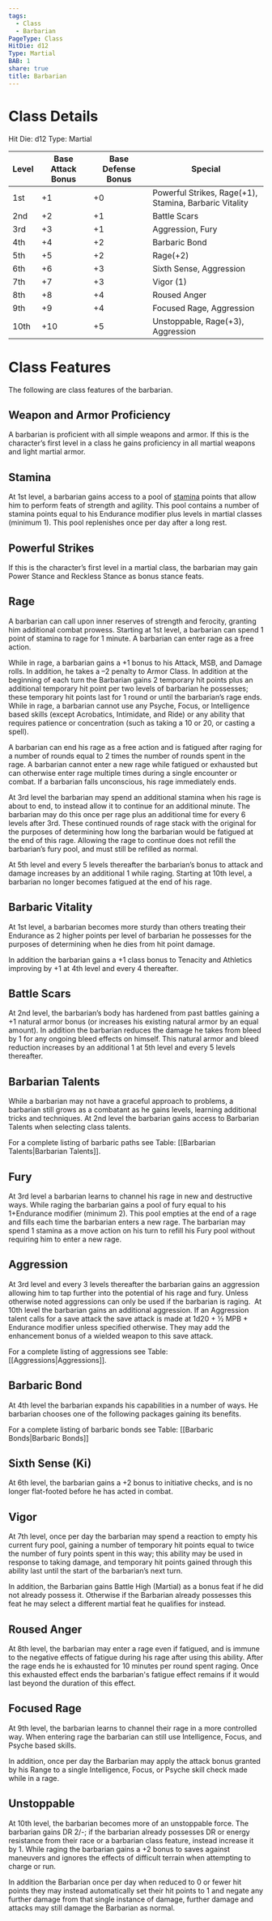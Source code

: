 ```yaml
---
tags:
  - Class
  - Barbarian
PageType: Class
HitDie: d12
Type: Martial
BAB: 1
share: true
title: Barbarian
---
```

# Class Details
Hit Die:  d12
Type: Martial

| Level | Base Attack Bonus | Base Defense Bonus | Special                                                |
| ----- | ----------------- | ------------------ | ------------------------------------------------------ |
| 1st   | +1                | +0                 | Powerful Strikes, Rage(+1), Stamina, Barbaric Vitality |
| 2nd   | +2                | +1                 | Battle Scars                                           |
| 3rd   | +3                | +1                 | Aggression, Fury                                       |
| 4th   | +4                | +2                 | Barbaric Bond                                          |
| 5th   | +5                | +2                 | Rage(+2)                                               |
| 6th   | +6                | +3                 | Sixth Sense, Aggression                                |
| 7th   | +7                | +3                 | Vigor (1)                                              |
| 8th   | +8                | +4                 | Roused Anger                                           |
| 9th   | +9                | +4                 | Focused Rage, Aggression                               |
| 10th  | +10               | +5                 | Unstoppable, Rage(+3), Aggression                      |

# Class Features

The following are class features of the barbarian. 

## Weapon and Armor Proficiency

A barbarian is proficient with all simple weapons and armor. If this is the character’s first level in a class he gains proficiency in all martial weapons and light martial armor.

## Stamina

At 1st level, a barbarian gains access to a pool of <a href="/Rules/Combat%20Rules/Combat%20Statistics/#stamina">stamina</a> points that allow him to perform feats of strength and agility. This pool contains a number of stamina points equal to his Endurance modifier plus levels in martial classes (minimum 1). This pool replenishes once per day after a long rest.
## Powerful Strikes

If this is the character’s first level in a martial class, the barbarian may gain Power Stance and Reckless Stance as bonus stance feats.
## Rage

A barbarian can call upon inner reserves of strength and ferocity, granting him additional combat prowess. Starting at 1st level, a barbarian can spend 1 point of stamina to rage for 1 minute. A barbarian can enter rage as a free action.

While in rage, a barbarian gains a +1 bonus to his Attack, MSB, and Damage rolls. In addition, he takes a –2 penalty to Armor Class. In addition at the beginning of each turn the Barbarian gains 2 temporary hit points plus an additional temporary hit point per two levels of barbarian he possesses; these temporary hit points last for 1 round or until the barbarian’s rage ends. While in rage, a barbarian cannot use any Psyche, Focus, or Intelligence based skills (except Acrobatics, Intimidate, and Ride) or any ability that requires patience or concentration (such as taking a 10 or 20, or casting a spell).

A barbarian can end his rage as a free action and is fatigued after raging for a number of rounds equal to 2 times the number of rounds spent in the rage. A barbarian cannot enter a new rage while fatigued or exhausted but can otherwise enter rage multiple times during a single encounter or combat. If a barbarian falls unconscious, his rage immediately ends.

At 3rd level the barbarian may spend an additional stamina when his rage is about to end, to instead allow it to continue for an additional minute. The barbarian may do this once per rage plus an additional time for every 6 levels after 3rd. These continued rounds of rage stack with the original for the purposes of determining how long the barbarian would be fatigued at the end of this rage. Allowing the rage to continue does not refill the barbarian’s fury pool, and must still be refilled as normal.

At 5th level and every 5 levels thereafter the barbarian’s bonus to attack and damage increases by an additional 1 while raging. Starting at 10th level, a barbarian no longer becomes fatigued at the end of his rage.

## Barbaric Vitality

At 1st level, a barbarian becomes more sturdy than others treating their Endurance as 2 higher points per level of barbarian he possesses for the purposes of determining when he dies from hit point damage.

In addition the barbarian gains a +1 class bonus to Tenacity and Athletics improving by +1 at 4th level and every 4 thereafter.
## Battle Scars

At 2nd level, the barbarian’s body has hardened from past battles gaining a +1 natural armor bonus (or increases his existing natural armor by an equal amount). In addition the barbarian reduces the damage he takes from bleed by 1 for any ongoing bleed effects on himself. This natural armor and bleed reduction increases by an additional 1 at 5th level and every 5 levels thereafter.
## Barbarian Talents

While a barbarian may not have a graceful approach to problems, a barbarian still grows as a combatant as he gains levels, learning additional tricks and techniques. At 2nd level the barbarian gains access to Barbarian Talents when selecting class talents.

For a complete listing of barbaric paths see Table: [[Barbarian Talents|Barbarian Talents]].
## Fury

At 3rd level a barbarian learns to channel his rage in new and destructive ways. While raging the barbarian gains a pool of fury equal to his 1+Endurance modifier (minimum 2). This pool empties at the end of a rage and fills each time the barbarian enters a new rage. The barbarian may spend 1 stamina as a move action on his turn to refill his Fury pool without requiring him to enter a new rage.
## Aggression

At 3rd level and every 3 levels thereafter the barbarian gains an aggression allowing him to tap further into the potential of his rage and fury. Unless otherwise noted aggressions can only be used if the barbarian is raging.  At 10th level the barbarian gains an additional aggression. If an Aggression talent calls for a save attack the save attack is made at 1d20 + ½ MPB + Endurance modifier unless specified otherwise. They may add the enhancement bonus of a wielded weapon to this save attack.

For a complete listing of aggressions see Table: [[Aggressions|Aggressions]].
## Barbaric Bond

At 4th level the barbarian expands his capabilities in a number of ways. He barbarian chooses one of the following packages gaining its benefits.

For a complete listing of barbaric bonds see Table: [[Barbaric Bonds|Barbaric Bonds]]
## Sixth Sense (Ki)

At 6th level, the barbarian gains a +2 bonus to initiative checks, and is no longer flat-footed before he has acted in combat.
## Vigor

At 7th level, once per day the barbarian may spend a reaction to empty his current fury pool, gaining a number of temporary hit points equal to twice the number of fury points spent in this way; this ability may be used in response to taking damage, and temporary hit points gained through this ability last until the start of the barbarian’s next turn.

In addition, the Barbarian gains Battle High (Martial) as a bonus feat if he did not already possess it. Otherwise if the Barbarian already possesses this feat he may select a different martial feat he qualifies for instead.
## Roused Anger

At 8th level, the barbarian may enter a rage even if fatigued, and is immune to the negative effects of fatigue during his rage after using this ability. After the rage ends he is exhausted for 10 minutes per round spent raging. Once this exhausted effect ends the barbarian's fatigue effect remains if it would last beyond the duration of this effect.
## Focused Rage

At 9th level, the barbarian learns to channel their rage in a more controlled way. When entering rage the barbarian can still use Intelligence, Focus, and Psyche based skills. 

In addition, once per day the Barbarian may apply the attack bonus granted by his Range to a single Intelligence, Focus, or Psyche skill check made while in a rage.
## Unstoppable

At 10th level, the barbarian becomes more of an unstoppable force. The barbarian gains DR 2/-; if the barbarian already possesses DR or energy resistance from their race or a barbarian class feature, instead increase it by 1. While raging the barbarian gains a +2 bonus to saves against maneuvers and ignores the effects of difficult terrain when attempting to charge or run.

In addition the Barbarian once per day when reduced to 0 or fewer hit points they may instead automatically set their hit points to 1 and negate any further damage from that single instance of damage, further damage and attacks may still damage the Barbarian as normal.